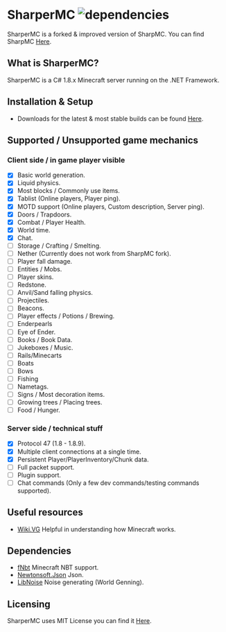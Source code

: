 # SharperMC ![dependencies](https://img.shields.io/badge/dependencies-out%20of%20date-red)
SharperMC is a forked & improved version of SharpMC. You can find SharpMC [Here](https://github.com/SharpMC/SharpMC).

## What is SharperMC?
SharperMC is a C# 1.8.x Minecraft server running on the .NET Framework.

## Installation & Setup
- Downloads for the latest & most stable builds can be found [Here](https://example.com/download).

## Supported / Unsupported game mechanics

### Client side / in game player visible
- [x] Basic world generation.
- [x] Liquid physics.
- [x] Most blocks / Commonly use items.
- [x] Tablist (Online players, Player ping).
- [x] MOTD support (Online players, Custom description, Server ping).
- [x] Doors / Trapdoors.
- [x] Combat / Player Health.
- [x] World time.
- [x] Chat.
- [ ] Storage / Crafting / Smelting.
- [ ] Nether (Currently does not work from SharpMC fork).
- [ ] Player fall damage.
- [ ] Entities / Mobs.
- [ ] Player skins.
- [ ] Redstone.
- [ ] Anvil/Sand falling physics.
- [ ] Projectiles.
- [ ] Beacons.
- [ ] Player effects / Potions / Brewing.
- [ ] Enderpearls
- [ ] Eye of Ender.
- [ ] Books / Book Data.
- [ ] Jukeboxes / Music.
- [ ] Rails/Minecarts
- [ ] Boats
- [ ] Bows
- [ ] Fishing
- [ ] Nametags.
- [ ] Signs / Most decoration items.
- [ ] Growing trees / Placing trees.
- [ ] Food / Hunger.
### Server side / technical stuff
- [x] Protocol 47 (1.8 - 1.8.9).
- [x] Multiple client connections at a single time.
- [x] Persistent Player/PlayerInventory/Chunk data.
- [ ] Full packet support.
- [ ] Plugin support.
- [ ] Chat commands (Only a few dev commands/testing commands supported).

## Useful resources
- [Wiki.VG](https://wiki.vg) Helpful in understanding how Minecraft works.

## Dependencies
- [fNbt](https://github.com/mstefarov/fNbt) Minecraft NBT support.
- [Newtonsoft.Json](https://github.com/JamesNK/Newtonsoft.Json) Json.
- [LibNoise](https://github.com/lessneek/LibNoise) Noise generating (World Genning).

## Licensing
SharperMC uses MIT License you can find it [Here](https://github.com/SharperMC/SharperMC/blob/master/LICENSE).
